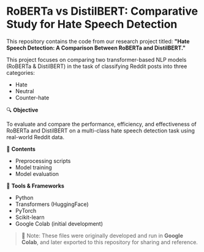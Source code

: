 # RoBERTa vs DistilBERT: Comparative Study for Hate Speech Detection
This repository contains the code from our research project titled:
**"Hate Speech Detection: A Comparison Between RoBERTa and DistilBERT."**

This project focuses on comparing two transformer-based NLP models (RoBERTa & DistilBERT) in the task of classifying Reddit posts into three categories:
- Hate
- Neutral
- Counter-hate

🔍 **Objective**

To evaluate and compare the performance, efficiency, and effectiveness of RoBERTa and DistilBERT on a multi-class hate speech detection task using real-world Reddit data.

📁 **Contents**
- Preprocessing scripts
- Model training
- Model evaluation

🚀 **Tools & Frameworks**
- Python
- Transformers (HuggingFace)
- PyTorch
- Scikit-learn
- Google Colab (initial development)


> 📌 Note: These files were originally developed and run in **Google Colab**, and later exported to this repository for sharing and reference.
